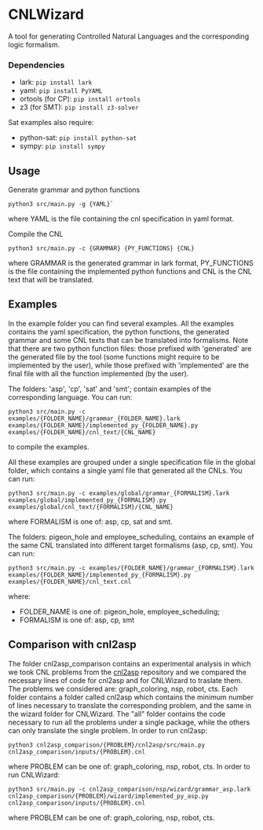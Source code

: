 # CNLWizard

A tool for generating Controlled Natural Languages and the corresponding logic formalism.

### Dependencies

- lark: `pip install lark`
- yaml: `pip install PyYAML`
- ortools (for CP): `pip install ortools`
- z3 (for SMT): `pip install z3-solver`

Sat examples also require:
- python-sat: `pip install python-sat` 
- sympy: `pip install sympy`

## Usage
Generate grammar and python functions
```
python3 src/main.py -g {YAML}`
```
where YAML is the file containing the cnl specification in yaml format.

Compile the CNL
```
python3 src/main.py -c {GRAMMAR} {PY_FUNCTIONS} {CNL}
```
where GRAMMAR is the generated grammar in lark format, PY_FUNCTIONS is the file containing the implemented python functions and CNL is the CNL text that will be translated.


## Examples
In the example folder you can find several examples.
All the examples contains the yaml specification, the python functions, the generated grammar and some CNL texts that can be translated into formalisms.
Note that there are two python function files: those prefixed with 'generated' are the generated file by the tool (some functions might require to be implemented by the user), while those prefixed with 'implemented' are the final file with all the function implemented (by the user). 

The folders: 'asp', 'cp', 'sat' and 'smt'; contain examples of the corresponding language.
You can run: 
```
python3 src/main.py -c examples/{FOLDER_NAME}/grammar_{FOLDER_NAME}.lark examples/{FOLDER_NAME}/implemented_py_{FOLDER_NAME}.py examples/{FOLDER_NAME}/cnl_text/{CNL_NAME}
```
to compile the examples.

All these examples are grouped under a single specification file in the global folder, which contains a single yaml file that generated all the CNLs.
You can run: 
```
python3 src/main.py -c examples/global/grammar_{FORMALISM}.lark examples/global/implemented_py_{FORMALISM}.py examples/global/cnl_text/{FORMALISM}/{CNL_NAME}
```
where FORMALISM is one of: asp, cp, sat and smt.

The folders: pigeon_hole and employee_scheduling, contains an example of the same CNL translated into different target formalisms (asp, cp, smt).
You can run: 
```
python3 src/main.py -c examples/{FOLDER_NAME}/grammar_{FORMALISM}.lark examples/{FOLDER_NAME}/implemented_py_{FORMALISM}.py examples/{FOLDER_NAME}/cnl_text.cnl
```
where: 
- FOLDER_NAME is one of: pigeon_hole, employee_scheduling;
- FORMALISM is one of: asp, cp, smt

## Comparison with cnl2asp
The folder cnl2asp_comparison contains an experimental analysis in which we took CNL problems from the [cnl2asp](https://github.com/dodaro/cnl2asp) repository and we compared the necessary lines of code for cnl2asp and for CNLWizard to traslate them. 
The problems we considered are: graph_coloring, nsp, robot, cts.
Each folder contains a folder called cnl2asp which contains the minimum number of lines necessary to translate the corresponding problem, and the same in the wizard folder for CNLWizard. The "all" folder contains the code necessary to run all the problems under a single package, while the others can only translate the single problem.
In order to run cnl2asp:
```
python3 cnl2asp_comparison/{PROBLEM}/cnl2asp/src/main.py cnl2asp_comparison/inputs/{PROBLEM}.cnl
```
where PROBLEM can be one of: graph_coloring, nsp, robot, cts.
In order to run CNLWizard:
```
python3 src/main.py -c cnl2asp_comparison/nsp/wizard/grammar_asp.lark cnl2asp_comparison/{PROBLEM}/wizard/implemented_py_asp.py cnl2asp_comparison/inputs/{PROBLEM}.cnl 
```
where PROBLEM can be one of: graph_coloring, nsp, robot, cts.